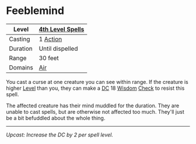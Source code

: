 # Feeblemind

| Level    | [4th Level Spells](4th%20Level%20Spells.md)         |
| -------- | --------------------------------------------------- |
| Casting  | 1 [Action](../../../../Game%20Procedures/Action.md) |
| Duration | Until dispelled                                     |
| Range    | 30 feet                                             |
| Domains  | [Air](../../../Spell%20Domains/Air.md)              |

You cast a curse at one creature you can see within range. If the creature is higher [Level](../../../../Player%20Characters/Derived%20Statistics/Level.md) than you, they can make a [DC](../../../../Game%20Procedures/DC.md) 18 [Wisdom](../../../../Player%20Characters/Chosen%20Statistics/Wisdom.md) [Check](../../../../Game%20Procedures/Check.md) to resist this spell.

The affected creature has their mind muddled for the duration. They are unable to cast spells, but are otherwise not affected too much. They'll just be a bit befuddled about the whole thing.

---
*Upcast: Increase the DC by 2 per spell level.*
